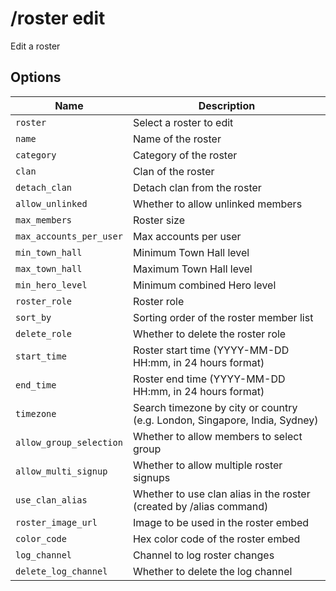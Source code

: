 # /roster edit

Edit a roster

## Options

| Name | Description |
|------|-------------|
| `roster` | Select a roster to edit |
| `name` | Name of the roster |
| `category` | Category of the roster |
| `clan` | Clan of the roster |
| `detach_clan` | Detach clan from the roster |
| `allow_unlinked` | Whether to allow unlinked members |
| `max_members` | Roster size |
| `max_accounts_per_user` | Max accounts per user |
| `min_town_hall` | Minimum Town Hall level |
| `max_town_hall` | Maximum Town Hall level |
| `min_hero_level` | Minimum combined Hero level |
| `roster_role` | Roster role |
| `sort_by` | Sorting order of the roster member list |
| `delete_role` | Whether to delete the roster role |
| `start_time` | Roster start time (YYYY-MM-DD HH:mm, in 24 hours format) |
| `end_time` | Roster end time (YYYY-MM-DD HH:mm, in 24 hours format) |
| `timezone` | Search timezone by city or country (e.g. London, Singapore, India, Sydney) |
| `allow_group_selection` | Whether to allow members to select group |
| `allow_multi_signup` | Whether to allow multiple roster signups |
| `use_clan_alias` | Whether to use clan alias in the roster (created by /alias command) |
| `roster_image_url` | Image to be used in the roster embed |
| `color_code` | Hex color code of the roster embed |
| `log_channel` | Channel to log roster changes |
| `delete_log_channel` | Whether to delete the log channel |

